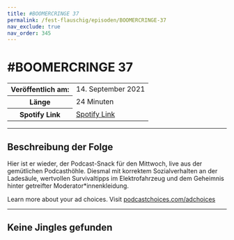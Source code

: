```yaml
---
title: #BOOMERCRINGE 37
permalink: /fest-flauschig/episoden/BOOMERCRINGE-37
nav_exclude: true
nav_order: 345
---
```


# #BOOMERCRINGE 37
<table class="resp-table dcf-table dcf-table-responsive dcf-table-bordered dcf-table-striped dcf-w-100%">
                    <tbody>
                        <tr>
                            <th scope="row">Veröffentlich am:</th>
                            <td data-label="Veröffentlich am:">14. September 2021</td>
                        </tr>
                        <tr>
                            <th scope="row">Länge </th>
                            <td data-label="Länge ">24 Minuten</td>
                        </tr><tr>
                                <th scope="row">Spotify Link</th>
                                <td data-label="Spotify Link"><a href="https://open.spotify.com/episode/5V1dMKu4Q5HZOql7LPh2mh">Spotify Link</a></td>
                            </tr></tbody>
                </table>

***

## Beschreibung der Folge

<div>
<p>Hier ist er wieder, der Podcast-Snack für den Mittwoch, live aus der gemütlichen Podcasthöhle. Diesmal mit korrektem Sozialverhalten an der Ladesäule, wertvollen Survivaltipps im Elektrofahrzeug und dem Geheimnis hinter getreifter Moderator*innenkleidung.</p><p> </p><p>Learn more about your ad choices. Visit <a href="https://podcastchoices.com/adchoices">podcastchoices.com/adchoices</a></p>  
</div>

***

## Keine Jingles gefunden